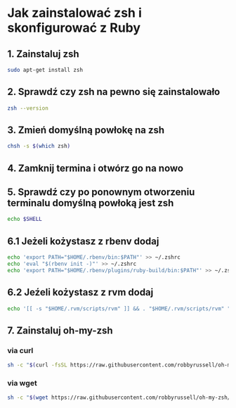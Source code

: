 # Jak zainstalować zsh i skonfigurować z Ruby

## 1. Zainstaluj zsh
```bash
sudo apt-get install zsh
```

## 2. Sprawdź czy zsh na pewno się zainstalowało
```bash
zsh --version
```
## 3. Zmień domyślną powłokę na zsh
```bash
chsh -s $(which zsh)
```
## 4. Zamknij termina i otwórz go na nowo

## 5. Sprawdź czy po ponownym otworzeniu terminalu domyślną powłoką jest zsh
```bash
echo $SHELL
```

## 6.1 Jeżeli kożystasz z rbenv dodaj
```bash
echo 'export PATH="$HOME/.rbenv/bin:$PATH"' >> ~/.zshrc
echo 'eval "$(rbenv init -)"' >> ~/.zshrc
echo 'export PATH="$HOME/.rbenv/plugins/ruby-build/bin:$PATH"' >> ~/.zshrc
```

## 6.2 Jeźeli kożystasz z rvm dodaj
```bash
echo '[[ -s "$HOME/.rvm/scripts/rvm" ]] && . "$HOME/.rvm/scripts/rvm" "' >> ~/.zshrc

```

## 7. Zainstaluj oh-my-zsh
### via curl
```bash
sh -c "$(curl -fsSL https://raw.githubusercontent.com/robbyrussell/oh-my-zsh/master/tools/install.sh)"
```
### via wget
```bash
sh -c "$(wget https://raw.githubusercontent.com/robbyrussell/oh-my-zsh/master/tools/install.sh -O -)"
```


